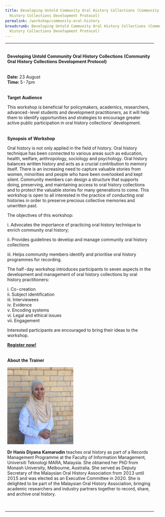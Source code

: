 ```yaml
---
title: Developing Untold Community Oral History Collections (Community Oral
  History Collections Development Protocol)
permalink: /workshop/community-oral-history
breadcrumb: Developing Untold Community Oral History Collections (Community Oral
  History Collections Development Protocol)
---
```

<table>
<tbody>
<tr>
<td width="471"><br />
<p><strong>Developing Untold Community Oral History Collections (Community Oral History Collections Development Protocol)</strong></p>
</td>
</tr>
<tr>
</td>
</tr>
<tr>
<td width="471">
<p><strong>Date: </strong>23 August
<br><strong>Time:</strong> 5-7pm


<tr>
<td width="471">
<p><strong>Target Audience</strong></p>
<p>This workshop is beneficial for policymakers, academics, researchers, advanced-level students and development practitioners, as it will help them to identify opportunities and strategies to encourage greater active public participation in oral history collections’ development.</p>
</td>
</tr>
<tr>
<td width="471">
<p><strong>Synopsis of Workshop</strong></p>
<p>Oral history is not only applied in the field of history. Oral history technique has been connected to various areas such as education, health, welfare, anthropology, sociology and psychology. Oral history balances written history and acts as a crucial contribution to memory itself. There is an increasing need to capture valuable stories from women, minorities and people who have been overlooked and kept silent. Community members can design a structure that supports doing, preserving, and maintaining access to oral history collections and to protect the valuable stories for many generations to come. This workshop is open to all interested in the practice of conducting oral histories in order to preserve precious collective memories and unwritten past. </p>
<p>The objectives of this workshop: </p>
<p>i.&nbsp;Advocates the importance of practicing oral history technique to enrich community oral history;</p>
<p>ii.&nbsp;Provides guidelines to develop and manage community oral history collections</p>
<p>iii.&nbsp;Helps community members identify and prioritise oral history programmes for recording. </p>
<p>The half-day workshop introduces participants to seven aspects in the development and management of oral history collections by oral history practitioners:</p>
<p>i.&nbsp;Co-creation
<br>ii.&nbsp;Subject identification
<br>iii.&nbsp;Interviewees
<br>iv.&nbsp;Evidence
<br>v.&nbsp;Encoding systems
<br>vi.&nbsp;Legal and ethical issues
<br>vii.&nbsp;Engagement</p>
	
Interested participants are encouraged to bring their ideas to the workshop.

<p><strong><a href="https://www.nlb.gov.sg/golibrary2/e/ioha2020workshop2">Register now!</a></strong></p>
</td>
</tr>
<tr>
<td width="471">
<p><strong>About the Trainer</strong></p>
<img src="/images/hanisdiyana.jpg" alt="Hanis Diyana Kamarudin" style="width:215px;" />
<p><strong>Dr Hanis Diyana Kamarudin</strong> teaches oral history as part of a Records Management Programme at the Faculty of Information Management, Universiti Teknologi MARA, Malaysia. She obtained her PhD from Monash University, Melbourne, Australia. She served as Deputy Secretary of the Malaysian Oral History Association from 2013 until 2015 and was elected as an Executive Committee in 2020. She is delighted to be part of the Malaysian Oral History Association, bringing academic researchers and industry partners together to record, share, and archive oral history.</p>
<p>&nbsp;</p>
</td>
</tr>
</tbody>
</table>